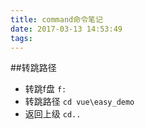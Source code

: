 ```yaml
---
title: command命令笔记
date: 2017-03-13 14:53:49
tags:
---
```

##转跳路径
- 转跳f盘
`f:`
- 转跳路径
`cd vue\easy_demo`
- 返回上级
`cd..`